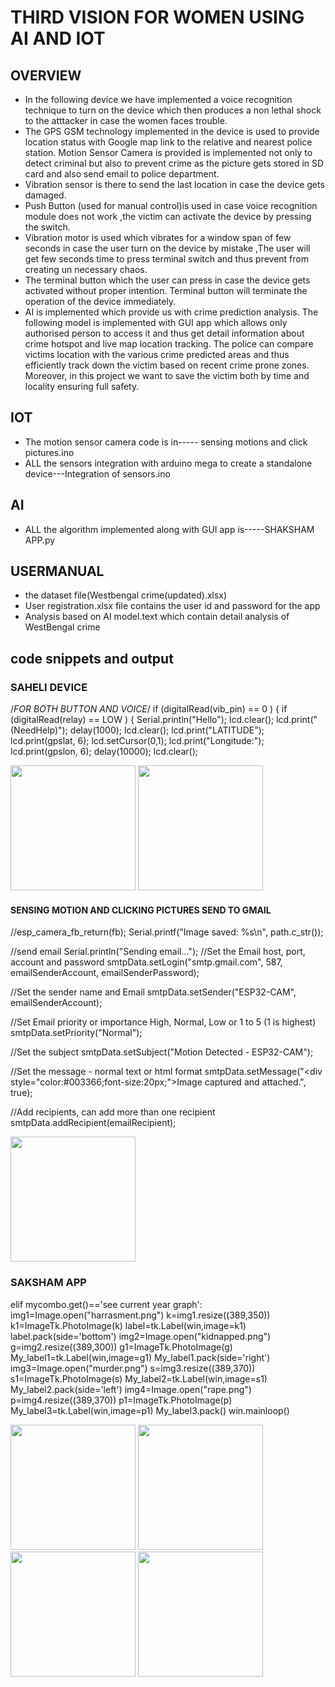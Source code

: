# THIRD VISION FOR WOMEN USING AI AND IOT
## OVERVIEW
* In the following device we have implemented a voice recognition technique to turn on the device which then produces a non lethal shock to the atttacker in case the women faces trouble. 
* The GPS GSM technology implemented in the device is used to provide location status with Google map link to the relative and nearest police station.
Motion Sensor Camera is provided is implemented not only to detect criminal but also to prevent crime as the picture gets stored in SD card and also send   email to police department. 
* Vibration sensor is there to send the last location in case the device gets damaged. 
* Push Button (used for manual control)is used in case voice recognition module does not work ,the victim can activate the device by pressing the switch.
* Vibration motor  is used which vibrates for a window span of few seconds  in case the user turn on the device by mistake ,The user will get few seconds time to press terminal switch and thus prevent from creating un necessary chaos. 
* The terminal button which the user can press in case the device gets activated without proper intention. Terminal button will terminate the operation of the device immediately.
* AI  is implemented which provide us with crime prediction analysis. The following model is implemented with GUI app which allows only authorised person to access it and thus get detail information about  crime hotspot and live map location tracking. The police can compare victims location with the various crime predicted areas and thus efficiently track down the victim based on recent crime prone zones. Moreover, in this project we want to save the victim both by time and locality ensuring full safety.
## IOT 
* The motion sensor camera code is in----- sensing motions and click pictures.ino
* ALL the sensors integration with arduino mega to create a standalone device---Integration of sensors.ino
## AI
* ALL the algorithm implemented along with GUI app is-----SHAKSHAM APP.py
## USERMANUAL
* the dataset file(Westbengal crime(updated).xlsx)
* User registration.xlsx file contains the user id and password for the app
* Analysis based on AI model.text which contain detail analysis of WestBengal crime
## code snippets and output
### SAHELI DEVICE
/*FOR BOTH BUTTON AND VOICE*/
    if  (digitalRead(vib_pin) == 0 )
    {
     if (digitalRead(relay) == LOW ) 
     {
      Serial.println("Hello");
        lcd.clear();
       lcd.print("(NeedHelp)");
       delay(1000);
       lcd.clear();
       lcd.print("LATITUDE");
        lcd.print(gpslat, 6);
         lcd.setCursor(0,1);
         lcd.print("Longitude:");
         lcd.print(gpslon, 6);
         delay(10000);
         lcd.clear();
       
 <img src="https://user-images.githubusercontent.com/70643549/114269217-48274c80-9a23-11eb-870e-9a710704a90a.jpg" width="200" height="200"/>
 <img src="https://user-images.githubusercontent.com/70643549/114269218-4e1d2d80-9a23-11eb-90e4-ebd4ecf18bd8.jpg" width="200" height="200"/>


####  SENSING MOTION AND CLICKING PICTURES SEND TO GMAIL
  
  //esp_camera_fb_return(fb);
  Serial.printf("Image saved: %s\n", path.c_str());

  //send email
  Serial.println("Sending email...");
  //Set the Email host, port, account and password
  smtpData.setLogin("smtp.gmail.com", 587, emailSenderAccount, emailSenderPassword);
  
  //Set the sender name and Email
  smtpData.setSender("ESP32-CAM", emailSenderAccount);
  
  //Set Email priority or importance High, Normal, Low or 1 to 5 (1 is highest)
  smtpData.setPriority("Normal");

  //Set the subject
  smtpData.setSubject("Motion Detected - ESP32-CAM");
    
  //Set the message - normal text or html format
  smtpData.setMessage("<div style=\"color:#003366;font-size:20px;\">Image captured and attached.</div>", true);

  //Add recipients, can add more than one recipient
  smtpData.addRecipient(emailRecipient);
 
 
 
 
 <img src="https://user-images.githubusercontent.com/70643549/114269405-7fe2c400-9a24-11eb-9fff-486808370f86.jpg" width="200" height="200"/>
  
  
  ### SAKSHAM APP

elif mycombo.get()=='see current year graph':
           img1=Image.open("harrasment.png")
           k=img1.resize((389,350))
           k1=ImageTk.PhotoImage(k)
           label=tk.Label(win,image=k1)
           label.pack(side='bottom')
           img2=Image.open("kidnapped.png")
           g=img2.resize((389,300))
           g1=ImageTk.PhotoImage(g)
           My_label1=tk.Label(win,image=g1)
           My_label1.pack(side='right')
           img3=Image.open("murder.png")
           s=img3.resize((389,370))
           s1=ImageTk.PhotoImage(s)
           My_label2=tk.Label(win,image=s1)
           My_label2.pack(side='left')
           img4=Image.open("rape.png")
           p=img4.resize((389,370))
           p1=ImageTk.PhotoImage(p)
           My_label3=tk.Label(win,image=p1)
           My_label3.pack()
           win.mainloop()
          
          
<img src="https://user-images.githubusercontent.com/70643549/114269960-62fbc000-9a27-11eb-9b9a-d49f4145cc81.png" width="200" height="200"/>
<img src="https://user-images.githubusercontent.com/70643549/114270030-bec64900-9a27-11eb-87d5-cce10a003e41.png" width="200" height="200"/>
<img src="https://user-images.githubusercontent.com/70643549/114270051-db628100-9a27-11eb-8e8d-ba71ab31759f.png" width="200" height="200"/>
<img src="https://user-images.githubusercontent.com/70643549/114270092-27adc100-9a28-11eb-9078-7562445beeba.png"width="200" height="200"/>
